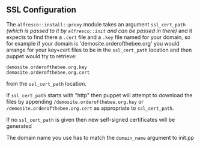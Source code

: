 ## SSL Configuration ##

The `alfresco::install::proxy` module takes an argument `ssl_cert_path` _(which 
is passed to it by `alfresco::init` and can be passed in there)_ and it expects
to find there a `.cert` file and a `.key` file named for your domain, so for 
example if your domain is 'demosite.orderofthebee.org' you would arrange for 
your key+cert files to be in the `ssl_cert_path` location and then puppet would try 
to retrieve:

    demosite.orderofthebee.org.key
    demosite.orderofthebee.org.cert

from the `ssl_cert_path` location.

If `ssl_cert_path` starts with "http" then puppet will attempt to download the 
files by appending `/demosite.orderofthebee.org.key` or `/demosite.orderofthebee.org.cert`
as appropriate to `ssl_cert_path`.

If no `ssl_cert_path` is given then new self-signed certificates will be generated

The domain name you use has to match the `domain_name` argument to init.pp
